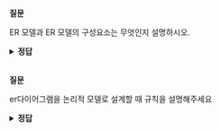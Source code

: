 **질문** 
<!-- 무조건 공백 -->
ER 모델과 ER 모델의 구성요소는 무엇인지 설명하시오.
<!-- 무조건 공백 -->
<details>
<summary><b>정답</b></summary>
<!-- summary 아래 한칸 공백 두어야함 -->
<!-- 무조건 한칸 공백 아래에 두고 정답 입력 -->

- ER 모델 (Entity Relation Model)
  - 요구 사항에서 얻어 낸 정보 등을 개체(Entity), 속성(Attribute), 관계성(Relation)으로 기술하는 데이터 모델

- ER 모델 구성요소
  - 개체 (Entity)
    - 저장할 만한 가치가 있는 중요한 데이터를 가진 사람이나 사물 등 
  - 속성 (Attribute)
    - Entity (개체), Relationship (관계) 그리고 Attribute의 속성 또는 특성을 나타냄
  - 관계 (Relationship)
    - Entity간의 어떤 상호작용을 하는지 표현하는 notation
</details>

<br>

**질문** 
<!-- 무조건 공백 -->
er다이어그램을 논리적 모델로 설계할 때 규칙을 설명해주세요
<!-- 무조건 공백 -->
<details>
<summary><b>정답</b></summary>
<!-- summary 아래 한칸 공백 두어야함 -->
<!-- 무조건 한칸 공백 아래에 두고 정답 입력 -->

규칙1 : 모든 엔티티는 릴레이션으로 변환한다.
규칙2 : 다대다 관계는 릴레이션으로 변환한다.
규칙3 : 일대다 관계는 외래키로 표현한다.
규칙4 : 일대일 관계는 외래키로 표현한다.
</details>